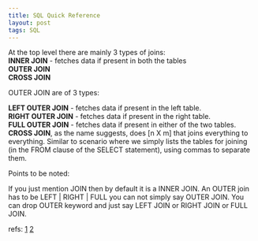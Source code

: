 ```yaml
---
title: SQL Quick Reference
layout: post
tags: SQL
---
```


At the top level there are mainly 3 types of joins:    
**INNER JOIN** - fetches data if present in both the tables  
**OUTER JOIN**    
**CROSS JOIN**    

OUTER JOIN are of 3 types:

**LEFT OUTER JOIN** - fetches data if present in the left table.    
**RIGHT OUTER JOIN** - fetches data if present in the right table.    
**FULL OUTER JOIN** - fetches data if present in either of the two tables.        
**CROSS JOIN**, as the name suggests, does [n X m] that joins everything to everything.
Similar to scenario where we simply lists the tables for joining (in the FROM clause of the SELECT statement), using commas to separate them.

Points to be noted:

If you just mention JOIN then by default it is a INNER JOIN.
An OUTER join has to be LEFT | RIGHT | FULL you can not simply say OUTER JOIN.
You can drop OUTER keyword and just say LEFT JOIN or RIGHT JOIN or FULL JOIN.


refs:
[1](http://blog.codinghorror.com/a-visual-explanation-of-sql-joins/)
[2](http://stackoverflow.com/questions/406294/left-join-and-left-outer-join-in-sql-server)